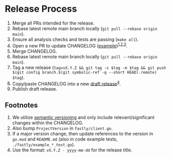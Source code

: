 # Release Process

1. Merge all PRs intended for the release.
2. Rebase latest remote main branch locally (`git pull --rebase origin main`).
3. Ensure all analysis checks and tests are passing (`make all`).
4. Open a new PR to update CHANGELOG ([example](https://github.com/fastly/go-fastly/pull/272))<sup>[1](#note1),[2](#note2),[3](#note3)</sup>.
5. Merge CHANGELOG.
6. Rebase latest remote main branch locally (`git pull --rebase origin main`).
1. Tag a new release (`tag=vX.Y.Z && git tag -s $tag -m $tag && git push $(git config branch.$(git symbolic-ref -q --short HEAD).remote) $tag`).
8. Copy/paste CHANGELOG into a new [draft release](https://github.com/fastly/go-fastly/releases)<sup>[4](#note4)</sup>.
9. Publish draft release.

## Footnotes

1. <a name="note1"></a>We utilize [semantic versioning](https://semver.org/) and only include relevant/significant changes within the CHANGELOG.
2. <a name="note2"></a>Also bump `ProjectVersion` in `fastly/client.go`.
3. <a name="note3"></a>If a major version change, then update references to the version in `go.mod` and `README.md` (also in code example tests, `./fastly/example_*_test.go`).
4. <a name="note4"></a>Use the format: `vX.Y.Z - yyyy-mm-dd` for the release title.
